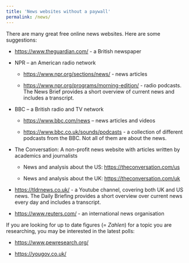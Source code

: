 ```yaml
---
title: 'News websites without a paywall'
permalink: /news/
---
```


There are many great free online news websites. Here are some suggestions:

- <https://www.theguardian.com/>  - a British newspaper

- NPR – an American radio network

  - <https://www.npr.org/sections/news/>  - news articles

  - <https://www.npr.org/programs/morning-edition/>  - radio podcasts. The News
  Brief provides a short overview of current news and includes a transcript.

- BBC – a British radio and TV network

  - <https://www.bbc.com/news>  – news articles and videos

  - <https://www.bbc.co.uk/sounds/podcasts>  - a collection of different
    podcasts from the BBC. Not all of them are about the news.

- The Conversation: A non-profit news website with articles written by
  academics and journalists

  - News and analysis about the US: <https://theconversation.com/us>

  - News and analysis about the UK: <https://theconversation.com/uk>

- <https://tldrnews.co.uk/> - a Youtube channel, covering both UK and US news.
The Daily Briefing provides a short overview over current news every day and
includes a transcript.

- <https://www.reuters.com/> - an international news organisation

If you are looking for up to date figures (= _Zahlen_) for a topic you are
researching, you may be interested in the latest polls:

- <https://www.pewresearch.org/>

- <https://yougov.co.uk/>
